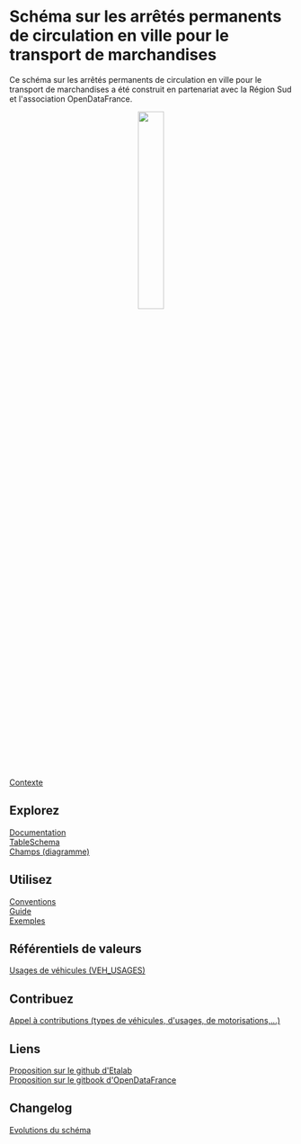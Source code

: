 <MenuSchema />

# Schéma sur les arrêtés permanents de circulation en ville pour le transport de marchandises

Ce schéma sur les arrêtés permanents de circulation en ville pour le transport de marchandises a été construit en partenariat avec la Région Sud et l'association OpenDataFrance.
<br>
<p align=center>
<img src=https://gblobscdn.gitbook.com/spaces%2F-M8umwbbnQtktzDT0-5_%2Favatar-rectangle-1591200295956.png?alt=media width='30%'>
</p>

[Contexte](CONTEXTE.md)

## Explorez
[Documentation](schema-page.md)  
[TableSchema](schema.json)  
[Champs (diagramme)](https://raw.githubusercontent.com/CEREMA/schema-arrete-circulation/master/arrete-permanent-circulation.png) 

## Utilisez
[Conventions](A-PROPOS.md)  
[Guide](GUIDE.md)  
[Exemples](EXEMPLES.md)

## Référentiels de valeurs
[Usages de véhicules (VEH_USAGES)](referentiels/VEH_USAGES.csv)

<!--
## Assistant
[Un assistant en ligne a été développé afin d'aider au remplissage de certains champs
](https://cerema-med.shinyapps.io/assistant-arretes-alpha/)  
_Ce dernier est encore en phase de Preuve de Concept_
-->

## Contribuez
[Appel à contributions (types de véhicules, d'usages, de motorisations,...)](https://forms.gle/vUALzEDQqRsY2NgG9)

## Liens
[Proposition sur le github d'Etalab](https://github.com/etalab/schema.data.gouv.fr/issues/157)  
[Proposition sur le gitbook d'OpenDataFrance](https://opendatafrance.gitbook.io/fablog/territoires/chantiers/partage-des-donnees/standardisation/arretes-de-circulation)  
## Changelog
[Evolutions du schéma](CHANGELOG.md)
